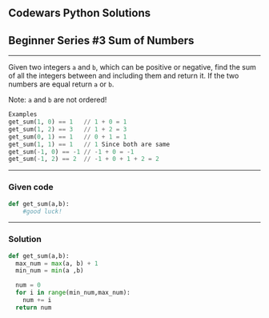 
Codewars Python Solutions
---
## Beginner Series #3 Sum of Numbers <br>
---
Given two integers ```a``` and ```b```, which can be positive or negative, find the sum of all the integers between and including them and return it. If the two numbers are equal return ```a``` or ```b```.

Note: ```a``` and ```b``` are not ordered!
```python
Examples
get_sum(1, 0) == 1   // 1 + 0 = 1
get_sum(1, 2) == 3   // 1 + 2 = 3
get_sum(0, 1) == 1   // 0 + 1 = 1
get_sum(1, 1) == 1   // 1 Since both are same
get_sum(-1, 0) == -1 // -1 + 0 = -1
get_sum(-1, 2) == 2  // -1 + 0 + 1 + 2 = 2
```
---
### Given code
```python
def get_sum(a,b):
    #good luck!
```
---
### Solution
```python
def get_sum(a,b):
  max_num = max(a, b) + 1
  min_num = min(a ,b)

  num = 0
  for i in range(min_num,max_num):
    num += i
  return num
```
